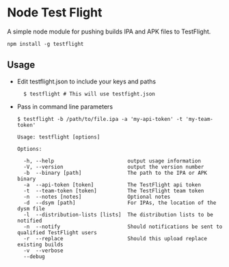 # Node Test Flight

A simple node module for pushing builds IPA and APK files to TestFlight.


	npm install -g testflight


## Usage

* Edit testflight.json to include your keys and paths

		$ testflight # This will use testfight.json

* Pass in command line parameters


	  $ testflight -b /path/to/file.ipa -a 'my-api-token' -t 'my-team-token'

	  Usage: testflight [options]

	  Options:

	    -h, --help                        output usage information
	    -V, --version                     output the version number
	    -b  --binary [path]               The path to the IPA or APK binary
	    -a  --api-token [token]           The TestFlight api token
	    -t  --team-token [token]          The TestFlight team token
	    -n  --notes [notes]               Optional notes
	    -d  --dsym [path]                 For IPAs, the location of the dysm file
	    -l  --distribution-lists [lists]  The distribution lists to be notified
	    -n  --notify                      Should notifications be sent to qualified TestFlight users
	    -r  --replace                     Should this upload replace existing builds
	    -v  --verbose
	    --debug